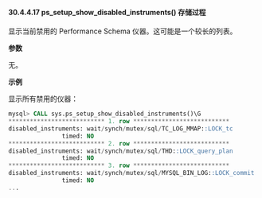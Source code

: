 #### 30.4.4.17 ps_setup_show_disabled_instruments() 存储过程

显示当前禁用的 Performance Schema 仪器。这可能是一个较长的列表。

**参数**

无。

**示例**

显示所有禁用的仪器：

```sql
mysql> CALL sys.ps_setup_show_disabled_instruments()\G
*************************** 1. row ***************************
disabled_instruments: wait/synch/mutex/sql/TC_LOG_MMAP::LOCK_tc
               timed: NO
*************************** 2. row ***************************
disabled_instruments: wait/synch/mutex/sql/THD::LOCK_query_plan
               timed: NO
*************************** 3. row ***************************
disabled_instruments: wait/synch/mutex/sql/MYSQL_BIN_LOG::LOCK_commit
               timed: NO
...